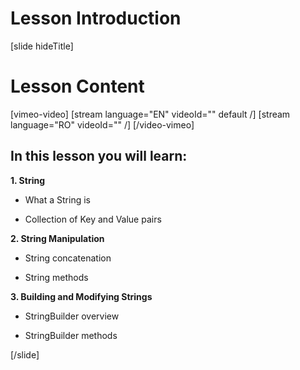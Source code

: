 # Lesson Introduction

[slide hideTitle]

# Lesson Content

[vimeo-video]
[stream language="EN" videoId="" default /]
[stream language="RO" videoId="" /]
[/video-vimeo]

## In this lesson you will learn:

**1. String**

- What a String is

- Collection of Key and Value pairs

**2. String Manipulation**

- String concatenation

- String methods

**3. Building and Modifying Strings**

- StringBuilder overview

- StringBuilder methods

[/slide]
